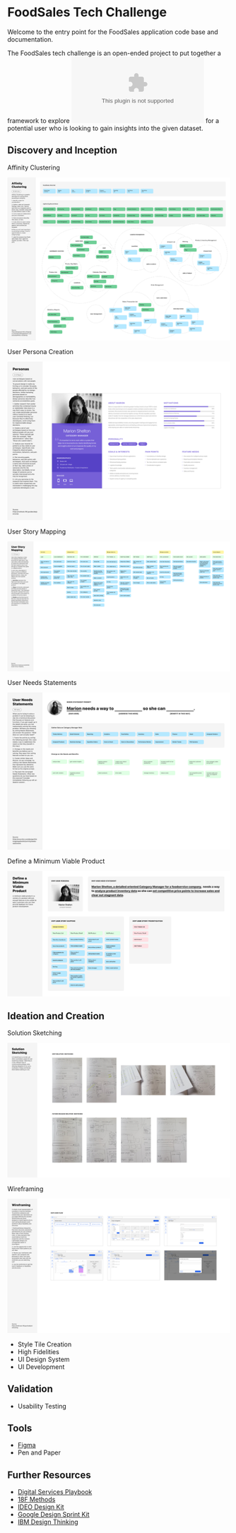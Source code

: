 # FoodSales Tech Challenge

Welcome to the entry point for the FoodSales application code base and documentation.

The FoodSales tech challenge is an open-ended project to put together a framework to explore ![food sales data](./data/FoodSales.csv) for a potential user who is looking to gain insights into the given dataset.

## Discovery and Inception

Affinity Clustering

![Affinity Clustering](./discovery/affinity-clustering-method.png)

User Persona Creation

![User Persona Creation](./discovery/user-persona-method.png)

User Story Mapping

![User Story Mapping](./discovery/user-story-mapping-method.png)

User Needs Statements

![User Needs Statements](./discovery/user-needs-statements-method.png)

Define a Minimum Viable Product

![Define a Minimum Viable Product](./discovery/minimum-viable-product-method.png)

## Ideation and Creation

Solution Sketching

![Solution Sketching](./creation/solution-sketching-method.png)

Wireframing

![Wireframing](./creation/wireframing-method.png)

* Style Tile Creation
* High Fidelities
* UI Design System
* UI Development

## Validation

* Usability Testing

## Tools

* [Figma](https://www.figma.com/)
* Pen and Paper

## Further Resources

* [Digital Services Playbook](https://playbook.cio.gov/)
* [18F Methods](https://methods.18f.gov/)
* [IDEO Design Kit](https://www.designkit.org/)
* [Google Design Sprint Kit](https://designsprintkit.withgoogle.com/)
* [IBM Design Thinking](https://www.ibm.com/design/thinking/)
